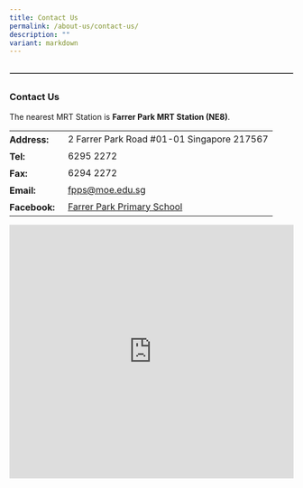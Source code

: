 ```yaml
---
title: Contact Us
permalink: /about-us/contact-us/
description: ""
variant: markdown
---
```

<hr style="border: 1px solid #ccc; margin: 30px 0;">

<h3>Contact Us</h3>

<p>The nearest MRT Station is <strong>Farrer Park MRT Station (NE8)</strong>.</p>

<table style="border-collapse: collapse; margin-bottom: 15px;">
  <tbody><tr>
    <td style="padding: 5px 15px 5px 0;"><strong>Address:</strong></td>
    <td>2 Farrer Park Road #01-01 Singapore 217567</td>
  </tr>
  <tr>
    <td style="padding: 5px 15px 5px 0;"><strong>Tel:</strong></td>
    <td>6295 2272</td>
  </tr>
  <tr>
    <td style="padding: 5px 15px 5px 0;"><strong>Fax:</strong></td>
    <td>6294 2272</td>
  </tr>
  <tr>
    <td style="padding: 5px 15px 5px 0;"><strong>Email:</strong></td>
    <td><a href="mailto:fpps@moe.edu.sg">fpps@moe.edu.sg</a></td>
  </tr>
  <tr>
    <td style="padding: 5px 15px 5px 0;"><strong>Facebook:</strong></td>
    <td><a target="_blank" href="http://www.facebook.com/FarrerParkPrimary">Farrer Park Primary School</a></td>
  </tr>
</tbody></table>

<iframe loading="lazy" allowfullscreen="" style="border:0;" height="450" width="100%" src="https://www.google.com/maps/embed?pb=!1m14!1m8!1m3!1d3988.771828804357!2d103.850874!3d1.312316!3m2!1i1024!2i768!4f13.1!3m3!1m2!1s0x0%3A0x6b2fba2951bb1062!2sFarrer%20Park%20Primary%20School!5e0!3m2!1sen!2ssg!4v1670919227388!5m2!1sen!2ssg"></iframe>
